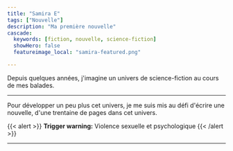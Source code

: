 ```yaml
---
title: "Samira E"
tags: ["Nouvelle"]
description: "Ma première nouvelle"
cascade:
  keywords: [fiction, nouvelle, science-fiction]
  showHero: false
  featureimage_local: "samira-featured.png"

---
```


Depuis quelques années, j'imagine un univers de 
science-fiction au cours de mes balades.

---

Pour développer un peu plus cet univers,
je me suis mis au défi d'écrire une nouvelle, d'une trentaine de pages
dans cet univers.


{{< alert >}}
**Trigger warning:** Violence sexuelle et psychologique
{{< /alert >}}

---
